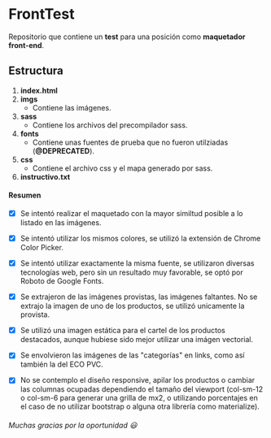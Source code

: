 # FrontTest
Repositorio que contiene un **test** para una posición como **maquetador front-end**.

## Estructura
  1. **index.html**
  2. **imgs**
     - Contiene las imágenes.
  3. **sass**
     - Contiene los archivos del precompilador sass.
  4. **fonts**
     - Contiene unas fuentes de prueba que no fueron utilziadas (**@DEPRECATED**).
  5. **css**
     - Contiene el archivo css y el mapa generado por sass.
  6. **instructivo.txt**
  
#### Resumen
- [x] Se intentó realizar el maquetado con la mayor similtud posible a lo listado en las imágenes.
- [x] Se intentó utilizar los mismos colores, se utilizó la extensión de Chrome Color Picker.
- [x] Se intentó utilizar exactamente la misma fuente, se utilizaron diversas tecnologías web, pero sin un resultado muy favorable, se optó por Roboto de Google Fonts.
- [x] Se extrajeron de las imágenes provistas, las imágenes faltantes. No se extrajo la imagen de uno de los productos, se utilizó unicamente la provista.
- [x] Se utilizó una imagen estática para el cartel de los productos destacados, aunque hubiese sido mejor utilizar una imágen vectorial.
- [x] Se envolvieron las imágenes de las "categorías" en links, como así también la del ECO PVC.
- [x] No se contemplo el diseño responsive, apilar los productos o cambiar las columnas ocupadas dependiendo el tamaño del viewport (col-sm-12 o col-sm-6 para generar una grilla de mx2, o utilizando porcentajes en el caso de no utilizar bootstrap o alguna otra librería como materialize).


###### Muchas gracias por la oportunidad :smiley:
